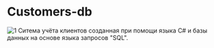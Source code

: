 # Customers-db
![1](https://user-images.githubusercontent.com/103204349/204887022-1ba22294-8627-47d7-8b86-bdd2f99f0941.png)
Ситема учёта клиентов созданная при помощи языка С# и базы данных на основе языка запросов "SQL".
